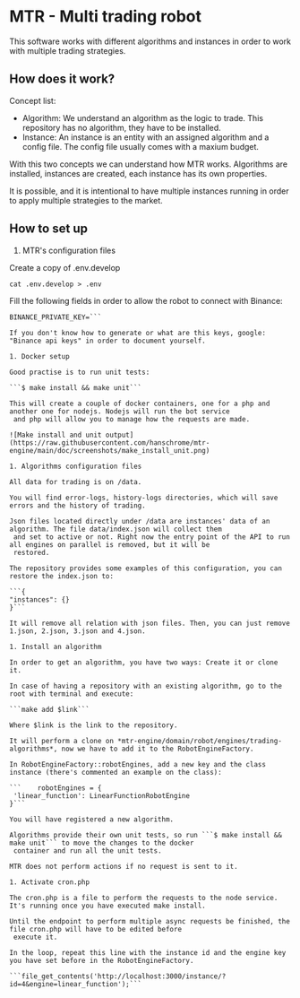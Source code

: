 # MTR - Multi trading robot

This software works with different algorithms and instances in order to work with multiple trading strategies.

## How does it work?

Concept list:

- Algorithm: We understand an algorithm as the logic to trade. This repository has no algorithm, they have to be installed.
- Instance: An instance is an entity with an assigned algorithm and a config file. The config file usually comes with a maxium budget.

With this two concepts we can understand how MTR works. Algorithms are installed, instances are created, each instance has its own properties.

It is possible, and it is intentional to have multiple instances running in order to apply multiple strategies to the market.

## How to set up

1. MTR's configuration files

Create a copy of .env.develop

```cat .env.develop > .env```

Fill the following fields in order to allow the robot to connect with Binance:

```BINANCE_PUBLIC_KEY=
BINANCE_PRIVATE_KEY=```

If you don't know how to generate or what are this keys, google: "Binance api keys" in order to document yourself.

1. Docker setup

Good practise is to run unit tests:

```$ make install && make unit```

This will create a couple of docker containers, one for a php and another one for nodejs. Nodejs will run the bot service
 and php will allow you to manage how the requests are made.

![Make install and unit output](https://raw.githubusercontent.com/hanschrome/mtr-engine/main/doc/screenshots/make_install_unit.png)

1. Algorithms configuration files

All data for trading is on /data.

You will find error-logs, history-logs directories, which will save errors and the history of trading.

Json files located directly under /data are instances' data of an algorithm. The file data/index.json will collect them
 and set to active or not. Right now the entry point of the API to run all engines on parallel is removed, but it will be
 restored.

The repository provides some examples of this configuration, you can restore the index.json to:

```{
"instances": {}
}```

It will remove all relation with json files. Then, you can just remove 1.json, 2.json, 3.json and 4.json.

1. Install an algorithm

In order to get an algorithm, you have two ways: Create it or clone it.

In case of having a repository with an existing algorithm, go to the root with terminal and execute:

```make add $link```

Where $link is the link to the repository.

It will perform a clone on *mtr-engine/domain/robot/engines/trading-algorithms*, now we have to add it to the RobotEngineFactory.

In RobotEngineFactory::robotEngines, add a new key and the class instance (there's commented an example on the class):

```    robotEngines = {
 'linear_function': LinearFunctionRobotEngine
}```

You will have registered a new algorithm.

Algorithms provide their own unit tests, so run ```$ make install && make unit``` to move the changes to the docker
 container and run all the unit tests.

MTR does not perform actions if no request is sent to it.

1. Activate cron.php

The cron.php is a file to perform the requests to the node service. It's running once you have executed make install.

Until the endpoint to perform multiple async requests be finished, the file cron.php will have to be edited before
 execute it.

In the loop, repeat this line with the instance id and the engine key you have set before in the RobotEngineFactory.

```file_get_contents('http://localhost:3000/instance/?id=4&engine=linear_function');```
